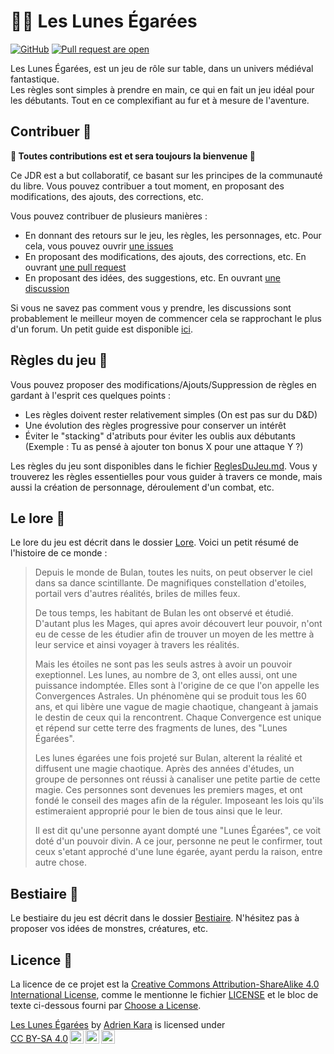 # 🧙‍♀️ Les Lunes Égarées

[![GitHub](https://img.shields.io/badge/Creative_Commons-BY--SA_4.0-blue.svg?style=flat-square)](https://creativecommons.org/licenses/by-sa/4.0/)
[![Pull request are open](https://img.shields.io/badge/Pull_request-Open-green.svg?style=flat-square)](https://github.com/IGLOU-EU/les-lunes-egarees/fork)

Les Lunes Égarées, est un jeu de rôle sur table, dans un univers médiéval fantastique.   
Les règles sont simples à prendre en main, ce qui en fait un jeu idéal pour les débutants. Tout en ce complexifiant au fur et à mesure de l'aventure.

## Contribuer 🤝
**💖 Toutes contributions est et sera toujours la bienvenue 💖**

Ce JDR est a but collaboratif, ce basant sur les principes de la communauté du libre.
Vous pouvez contribuer a tout moment, en proposant des modifications, des ajouts, des corrections, etc.

Vous pouvez contribuer de plusieurs manières :
- En donnant des retours sur le jeu, les règles, les personnages, etc. Pour cela, vous pouvez ouvrir [une issues](https://github.com/IGLOU-EU/les-lunes-egarees/issues/new)
- En proposant des modifications, des ajouts, des corrections, etc. En ouvrant [une pull request](https://github.com/IGLOU-EU/les-lunes-egarees/compare)
- En proposant des idées, des suggestions, etc. En ouvrant [une discussion](https://github.com/IGLOU-EU/les-lunes-egarees/discussions/new/choose)

Si vous ne savez pas comment vous y prendre, les discussions sont probablement le meilleur moyen de commencer cela se rapprochant le plus d'un forum. Un petit guide est disponible [ici](https://docs.github.com/fr/discussions/collaborating-with-your-community-using-discussions/about-discussions).

## Règles du jeu 📖

Vous pouvez proposer des modifications/Ajouts/Suppression de règles en gardant à l'esprit ces quelques points :
- Les règles doivent rester relativement simples (On est pas sur du D&D)
- Une évolution des règles progressive pour conserver un intérêt
- Éviter le "stacking" d'atributs pour éviter les oublis aux débutants (Exemple : Tu as pensé à ajouter ton bonus X pour une attaque Y ?)

Les règles du jeu sont disponibles dans le fichier [ReglesDuJeu.md](ReglesDuJeu.md).
Vous y trouverez les règles essentielles pour vous guider à travers ce monde, mais aussi la création de personnage, déroulement d'un combat, etc.

## Le lore 📜

Le lore du jeu est décrit dans le dossier [Lore](Lore). Voici un petit résumé de l'histoire de ce monde :

> Depuis le monde de Bulan, toutes les nuits, on peut observer le ciel dans sa dance scintillante. De magnifiques constellation d'etoiles, portail vers d'autres réalités, briles de milles feux.
>
> De tous temps, les habitant de Bulan les ont observé et étudié. D'autant plus les Mages, qui apres avoir découvert leur pouvoir, n'ont eu de cesse de les étudier afin de trouver un moyen de les mettre à leur service et ainsi voyager à travers les réalités.
> 
> Mais les étoiles ne sont pas les seuls astres à avoir un pouvoir exeptionnel. Les lunes, au nombre de 3, ont elles aussi, ont une puissance indomptée. Elles sont à l'origine de ce que l'on appelle les Convergences Astrales. Un phénomène qui se produit tous les 60 ans, et qui libère une vague de magie chaotique, changeant à jamais le destin de ceux qui la rencontrent. Chaque Convergence est unique et répend sur cette terre des fragments de lunes, des "Lunes Égarées".
>
> Les lunes égarées une fois projeté sur Bulan, alterent la réalité et diffusent une magie chaotique. Après des années d'études, un groupe de personnes ont réussi à canaliser une petite partie de cette magie. Ces personnes sont devenues les premiers mages, et ont fondé le conseil des mages afin de la réguler. Imposeant les lois qu'ils estimeraient approprié pour le bien de tous ainsi que le leur.
>
> Il est dit qu'une personne ayant dompté une "Lunes Égarées", ce voit doté d'un pouvoir divin. A ce jour, personne ne peut le confirmer, tout ceux s'etant approché d'une lune égarée, ayant perdu la raison, entre autre chose.

## Bestiaire 🐉

Le bestiaire du jeu est décrit dans le dossier [Bestiaire](Bestiaire). N'hésitez pas à proposer vos idées de monstres, créatures, etc.

## Licence 📑

La licence de ce projet est la [Creative Commons Attribution-ShareAlike 4.0 International License](https://creativecommons.org/licenses/by-sa/4.0/), comme le mentionne le fichier [LICENSE](LICENSE) et le bloc de texte ci-dessous fourni par [Choose a License](https://choosealicense.com/licenses/cc-by-sa-4.0/).
<p xmlns:cc="http://creativecommons.org/ns#" xmlns:dct="http://purl.org/dc/terms/"><a property="dct:title" rel="cc:attributionURL" href="https://github.com/IGLOU-EU/les-lunes-egarees">Les Lunes Égarées</a> by <a rel="cc:attributionURL dct:creator" property="cc:attributionName" href="https://github.com/IGLOU-EU">Adrien Kara</a> is licensed under <a href="http://creativecommons.org/licenses/by-sa/4.0/?ref=chooser-v1" target="_blank" rel="license noopener noreferrer" style="display:inline-block;">CC BY-SA 4.0<img style="height:22px!important;margin-left:3px;vertical-align:text-bottom;" src="https://mirrors.creativecommons.org/presskit/icons/cc.svg?ref=chooser-v1"><img style="height:22px!important;margin-left:3px;vertical-align:text-bottom;" src="https://mirrors.creativecommons.org/presskit/icons/by.svg?ref=chooser-v1"><img style="height:22px!important;margin-left:3px;vertical-align:text-bottom;" src="https://mirrors.creativecommons.org/presskit/icons/sa.svg?ref=chooser-v1"></a></p> 
